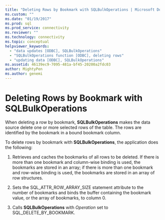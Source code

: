 ```yaml
---
title: "Deleting Rows by Bookmark with SQLBulkOperations | Microsoft Docs"
ms.custom: ""
ms.date: "01/19/2017"
ms.prod: sql
ms.prod_service: connectivity
ms.reviewer: ""
ms.technology: connectivity
ms.topic: conceptual
helpviewer_keywords: 
  - "data updates [ODBC], SQLBulkOperations"
  - "SQLBulkOperations function [ODBC], deleting rows"
  - "updating data [ODBC], SQLBulkOperations"
ms.assetid: 46139ec9-7095-481a-bf45-20200a2fdc03
author: MightyPen
ms.author: genemi
---
```

# Deleting Rows by Bookmark with SQLBulkOperations
When deleting a row by bookmark, **SQLBulkOperations** makes the data source delete one or more selected rows of the table. The rows are identified by the bookmark in a bound bookmark column.  
  
 To delete rows by bookmark with **SQLBulkOperations**, the application does the following:  
  
1.  Retrieves and caches the bookmarks of all rows to be deleted. If there is more than one bookmark and column-wise binding is used, the bookmarks are stored in an array; if there is more than one bookmark and row-wise binding is used, the bookmarks are stored in an array of row structures.  
  
2.  Sets the SQL_ATTR_ROW_ARRAY_SIZE statement attribute to the number of bookmarks and binds the buffer containing the bookmark value, or the array of bookmarks, to column 0.  
  
3.  Calls **SQLBulkOperations** with *Operation* set to SQL_DELETE_BY_BOOKMARK.
